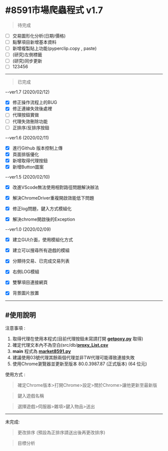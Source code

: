 #8591市場爬蟲程式 v1.7
==
>待完成

- [ ] 交易圖形化分析(日期/價格)
- [ ] 點擊項目新增基本資料
- [ ] 新增複製貼上功能(pyperclip.copy , paste)
- [ ] (研究)左側標籤
- [ ] (研究)同步更新 
- [ ] 123456
* * *
>已完成

--ver1.7 (2020/02/12)
- [X] 修正操作流程上的BUG
- [X] 修正連線失效後處裡
- [ ] 代理按鈕實做
- [ ] 代理失效刪除功能
- [ ] 正排序/反排序按鈕

--ver1.6 (2020/02/11)
- [X] 進行Github 版本控制上傳
- [X] 頁面排版優化
- [X] 新增取得代理按鈕
- [X] 新增Button圖案

--ver1.5 (2020/02/10)
- [X] 改進VScode無法使用相對路徑問題解決辦法
- [X] 解決ChromeDriver重複開啟效能低下問題
- [x] 修正log問題，鍵入方式模組化
- [X] 解決chrome開啟後的Exception


--ver1.0 (2020/02/09)
- [x] 建立GUI介面，使用模組化方式
- [x] 建立可以搜尋所有遊戲的模組
- [x] 分類待交易、已完成交易列表
- [X] 右側LOG模組
- [X] 雙擊項目連接網頁
- [X] 背景圖片放置


* * *
#使用說明
--
注意事項 :
1. 取得代理在使用本程式(目前代理按鈕未寫請打開 [__getpoxy.py__](getpoxy.py) 取得)
2. 確定代理文本內不為空白(src/db/[__proxy_List.csv__](src/db)
3. __main__ 程式為 [__market8591.py__](market8591.py)
4. 建議使用03號代理其餘兩個代理並非TW代理可能導致連接失敗
5. 使用Chrome瀏覽器並更新至版本 80.0.3987.87 (正式版本) (64 位元)



使用方式 :

>確定Chrome版本>打開Chrome>設定>關於Chrome>讓他更新至最新版

>鍵入遊戲名稱
<!-- ![image](src/image/bg.jpg) -->

>選擇遊戲>伺服器>雜項>鍵入物品>送出

* * *
未完成:

>更改排序 (預設為正排序請送出後再更改排序)

>目標分析


